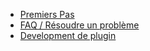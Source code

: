 - [Premiers Pas](getting_started)
- [FAQ / Résoudre un problème](faq)
- [Development de plugin](plugin_dev)
